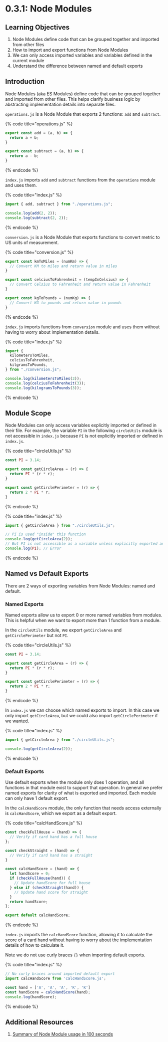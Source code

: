 # 0.3.1: Node Modules

## Learning Objectives

1. Node Modules define code that can be grouped together and imported from other files
2. How to import and export functions from Node Modules
3. We can only access imported variables and variables defined in the current module
4. Understand the difference between named and default exports

## Introduction

Node Modules (aka ES Modules) define code that can be grouped together and imported from other files. This helps clarify business logic by abstracting implementation details into separate files.

`operations.js` is a Node Module that exports 2 functions: `add` and `subtract`.

{% code title="operations.js" %}
```javascript
export const add = (a, b) => {
  return a + b;
}

export const subtract = (a, b) => {
  return a - b;
}
```
{% endcode %}

`index.js` imports `add` and `subtract` functions from the `operations` module and uses them.

{% code title="index.js" %}
```javascript
import { add, subtract } from "./operations.js";

console.log(add(2, 2));
console.log(subtract(2, 2));
```
{% endcode %}

`conversion.js` is a Node Module that exports functions to convert metric to US units of measurement.

{% code title="conversion.js" %}
```javascript
export const kmToMiles = (numKm) => {
  // Convert KM to miles and return value in miles
}

export const celciusToFahrenheit = (tempInCelsius) => {
  // Convert Celsius to Fahrenheit and return value in Fahrenheit
}

export const kgToPounds = (numKg) => {
  // Convert KG to pounds and return value in pounds
}
```
{% endcode %}

`index.js` imports functions from `conversion` module and uses them without having to worry about implementation details.

{% code title="index.js" %}
```javascript
import {
  kilometersToMiles,
  celciusToFahrenheit,
  kilgramsToPounds,
} from "./conversion.js";

console.log(kilometersToMiles(3));
console.log(celciusToFahrenheit(3));
console.log(kilogramsToPounds(3));
```
{% endcode %}

## Module Scope

Node Modules can only access variables explicitly imported or defined in their file. For example, the variable `PI` in the following `circleUtils` module is not accessible in `index.js` because `PI` is not explicitly imported or defined in `index.js`.

{% code title="circleUtils.js" %}
```javascript
const PI = 3.14;

export const getCircleArea = (r) => {
  return PI * (r * r);
}

export const getCirclePerimeter = (r) => {
  return 2 * PI * r;
}
```
{% endcode %}

{% code title="index.js" %}
```javascript
import { getCircleArea } from "./circleUtils.js";

// PI is used "inside" this function
console.log(getCircleArea(2));
// But PI is not accessible as a variable unless explicitly exported and imported
console.log(PI); // Error
```
{% endcode %}

## Named vs Default Exports

There are 2 ways of exporting variables from Node Modules: named and default.

### Named Exports

Named exports allow us to export 0 or more named variables from modules. This is helpful when we want to export more than 1 function from a module.&#x20;

In the `circleUtils` module, we export `getCircleArea` and `getCirclePerimeter` but not `PI`.

{% code title="circleUtils.js" %}
```javascript
const PI = 3.14;

export const getCircleArea = (r) => {
  return PI * (r * r);
}

export const getCirclePerimeter = (r) => {
  return 2 * PI * r;
}
```
{% endcode %}

In `index.js` we can choose which named exports to import. In this case we only import `getCircleArea`, but we could also import `getCirclePerimeter` if we wanted.

{% code title="index.js" %}
```javascript
import { getCircleArea } from "./circleUtils.js";

console.log(getCircleArea(2));
```
{% endcode %}

### Default Exports

Use default exports when the module only does 1 operation, and all functions in that module exist to support that operation. In general we prefer named exports for clarity of what is exported and imported. Each module can only have 1 default export.

In the `calcHandScore` module, the only function that needs access externally is `calcHandScore`, which we export as a default export.&#x20;

{% code title="calcHandScore.js" %}
```javascript
const checkFullHouse = (hand) => {
  // Verify if card hand has a full house
};

const checkStraight = (hand) => {
  // Verify if card hand has a straight
}

const calcHandScore = (hand) => {
  let handScore = 0;
  if (checkFullHouse(hand)) {
    // Update handScore for full house
  } else if (checkStraight(hand)) {
    // Update hand score for straight
  }
  return handScore;
};

export default calcHandScore;
```
{% endcode %}

`index.js` imports the `calcHandScore` function, allowing it to calculate the score of a card hand without having to worry about the implementation details of how to calculate it.&#x20;

Note we do not use curly braces `{}` when importing default exports.

{% code title="index.js" %}
```javascript
// No curly braces around imported default export
import calcHandScore from 'calcHandScore.js';

const hand = ['A', 'A', 'A', 'K', 'K']
const handScore = calcHandScore(hand);
console.log(handScore);
```
{% endcode %}

## Additional Resources

1. [Summary of Node Module usage in 100 seconds](https://youtu.be/qgRUr-YUk1Q)
